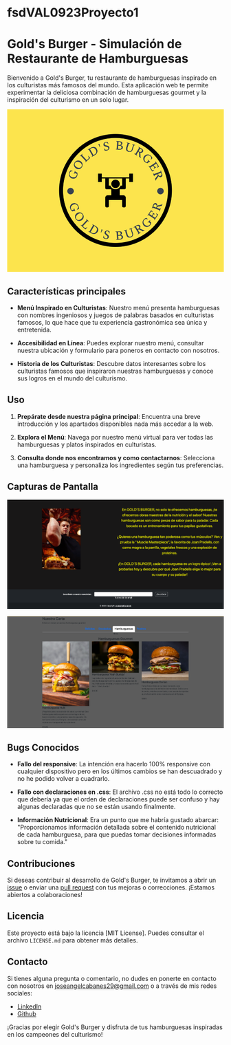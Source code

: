 # fsdVAL0923Proyecto1
# Gold's Burger - Simulación de Restaurante de Hamburguesas

Bienvenido a Gold's Burger, tu restaurante de hamburguesas inspirado en los culturistas más famosos del mundo. Esta aplicación web te permite experimentar la deliciosa combinación de hamburguesas gourmet y la inspiración del culturismo en un solo lugar.

![Gold's Burger Logo](img/logo.png)

## Características principales

- **Menú Inspirado en Culturistas**: Nuestro menú presenta hamburguesas con nombres ingeniosos y juegos de palabras basados en culturistas famosos, lo que hace que tu experiencia gastronómica sea única y entretenida.

- **Accesibilidad en Línea**: Puedes explorar nuestro menú, consultar nuestra ubicación y formulario para poneros en contacto con nosotros.

- **Historia de los Culturistas**: Descubre datos interesantes sobre los culturistas famosos que inspiraron nuestras hamburguesas y conoce sus logros en el mundo del culturismo.

## Uso

1. **Prepárate desde nuestra página principal**: Encuentra una breve introducción y los apartados disponibles nada más accedar a la web.

2. **Explora el Menú**: Navega por nuestro menú virtual para ver todas las hamburguesas y platos inspirados en culturistas.

3. **Consulta donde nos encontramos y como contactarnos**: Selecciona una hamburguesa y personaliza los ingredientes según tus preferencias.

## Capturas de Pantalla

![Captura de Pantalla 1](img/captura1.png)

![Captura de Pantalla 2](img/captura2.png)

## Bugs Conocidos

- **Fallo del responsive**: La intención era hacerlo 100% responsive con cualquier dispositivo pero en los últimos cambios se han descuadrado y no he podido volver a cuadrarlo.

- **Fallo con declaraciones en .css**: El archivo .css no está todo lo correcto que debería ya que el orden de declaraciones puede ser confuso y hay algunas declaradas que no se están usando finalmente.

- **Información Nutricional**: Era un punto que me habría gustado abarcar: "Proporcionamos información detallada sobre el contenido nutricional de cada hamburguesa, para que puedas tomar decisiones informadas sobre tu comida."

## Contribuciones

Si deseas contribuir al desarrollo de Gold's Burger, te invitamos a abrir un [issue](https://github.com/JoseAngelCabanes/fsdVAL0923Proyecto1/issues) o enviar una [pull request](https://github.com/JoseAngelCabanes/fsdVAL0923Proyecto1/pulls) con tus mejoras o correcciones. ¡Estamos abiertos a colaboraciones!

## Licencia

Este proyecto está bajo la licencia [MIT License]. Puedes consultar el archivo `LICENSE.md` para obtener más detalles.

## Contacto

Si tienes alguna pregunta o comentario, no dudes en ponerte en contacto con nosotros en joseangelcabanes29@gmail.com o a través de mis redes sociales:

- [LinkedIn](https://www.linkedin.com/in/angel-cabanes/)
- [Github](https://github.com/JoseAngelCabanes)


¡Gracias por elegir Gold's Burger y disfruta de tus hamburguesas inspiradas en los campeones del culturismo!
